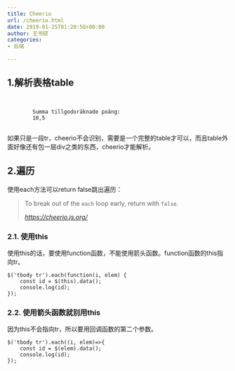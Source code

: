 ```yaml
---
title: Cheerio
url: /cheerio.html
date: 2019-01-25T01:20:58+00:00
author: 王书硕
categories:
- 后端

---
```

## 1.解析表格table

<pre class="wp-block-code"><code><tr class="listingTrailer">
	<td>
		</td><td colspan="2">Summa tillgodoräknade poäng:
		</td><td class="credits">10,5
		</td><td>
</td></tr></code></pre>

如果只是一段tr，cheerio不会识别，需要是一个完整的table才可以，而且table外面好像还有包一层div之类的东西，cheerio才能解析。

## 2.遍历

使用each方法可以return false跳出遍历：

<blockquote class="wp-block-quote">
  <p>
    To break out of the <code>each</code> loop early, return with <code>false</code>.
  </p>
  
  <cite><a href="https://cheerio.js.org/">https://cheerio.js.org/</a></cite>
</blockquote>

### 2.1. 使用this

使用this的话，要使用function函数，不能使用箭头函数。function函数的this指向tr。

<pre class="wp-block-code"><code>$('tbody tr').each(function(i, elem) {
	const id = $(this).data();
	console.log(id);
});</code></pre>

### 2.2. 使用箭头函数就别用this

因为this不会指向tr，所以要用回调函数的第二个参数。

<pre class="wp-block-code"><code>$('tbody tr').each((i, elem)=>{
	const id = $(elem).data();
	console.log(id);
});</code></pre>